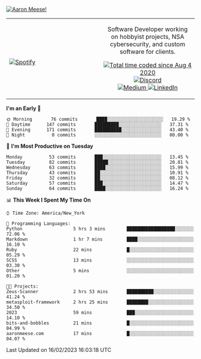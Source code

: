 [![Aaron Meese!](https://user-images.githubusercontent.com/17814535/88975338-a2aabf00-d27f-11ea-963f-8a19608716b4.png)](https://github.com/ajmeese7/readme-ascii "README ASCII")

<!-- Modified from project here: https://github.com/novatorem/novatorem -->
<table width="100%">
  <tr>
  <td width="50%">

&nbsp; <br> [![Spotify](https://ajmeese7.vercel.app/api/spotify)](https://open.spotify.com/user/ajmeese)

  </td>
  <td width="50%">
    <p align="center">
    Software Developer working on hobbyist projects, NSA cybersecurity, and custom software for clients.
    </p>
    <p align="center">
      <a href="https://wakatime.com/@f726891d-3b02-46cd-9b60-e8c59f9e2b14">
        <img src="https://wakatime.com/badge/user/f726891d-3b02-46cd-9b60-e8c59f9e2b14.svg" alt="Total time coded since Aug 4 2020" title="WakaTime" />
      </a>
      <a href="http://link.aaronmeese.com/discord">
        <img src="https://img.shields.io/badge/discord-ajmeese7%234835-369?style=flat-square&logo=discord&logoColor=white&color=purple" alt="Discord" title="Discord">
      </a>
      <br />
      <a href="https://link.aaronmeese.com/medium">
        <img src="https://img.shields.io/badge/medium-ajmeese7-1DB954?style=flat-square&logo=medium&logoColor=white" alt="Medium" title="Medium">
      </a>
      <a href="https://link.aaronmeese.com/linkedin">
        <img src="https://img.shields.io/badge/linkedIn-aaronmeese-1DB954?style=flat-square&logo=linkedin&logoColor=white&color=blue" alt="LinkedIn" title="LinkedIn">
      </a>
    </p>
  </td>

</table>

[//]: <> (The `&nbsp;` is to have Aphelion take up more space)

<!--START_SECTION:waka-->
**I'm an Early 🐤** 

```text
🌞 Morning       76 commits       ████░░░░░░░░░░░░░░░░░░░░░   19.29 % 
🌆 Daytime      147 commits       █████████░░░░░░░░░░░░░░░░   37.31 % 
🌃 Evening      171 commits       ██████████░░░░░░░░░░░░░░░   43.40 % 
🌙 Night          0 commits       ░░░░░░░░░░░░░░░░░░░░░░░░░   00.00 % 

```
📅 **I'm Most Productive on Tuesday** 

```text
Monday          53 commits       ███░░░░░░░░░░░░░░░░░░░░░░   13.45 % 
Tuesday         82 commits       █████░░░░░░░░░░░░░░░░░░░░   20.81 % 
Wednesday       63 commits       ████░░░░░░░░░░░░░░░░░░░░░   15.99 % 
Thursday        43 commits       ██░░░░░░░░░░░░░░░░░░░░░░░   10.91 % 
Friday          32 commits       ██░░░░░░░░░░░░░░░░░░░░░░░   08.12 % 
Saturday        57 commits       ███░░░░░░░░░░░░░░░░░░░░░░   14.47 % 
Sunday          64 commits       ████░░░░░░░░░░░░░░░░░░░░░   16.24 % 

```


📊 **This Week I Spent My Time On** 

```text
⌚︎ Time Zone: America/New_York

💬 Programming Languages: 
Python                   5 hrs 3 mins        ██████████████████░░░░░░░   72.06 % 
Markdown                 1 hr 7 mins         ████░░░░░░░░░░░░░░░░░░░░░   16.10 % 
Ruby                     22 mins             █░░░░░░░░░░░░░░░░░░░░░░░░   05.29 % 
SCSS                     13 mins             ░░░░░░░░░░░░░░░░░░░░░░░░░   03.30 % 
Other                    5 mins              ░░░░░░░░░░░░░░░░░░░░░░░░░   01.20 % 

🐱‍💻 Projects: 
Zeus-Scanner             2 hrs 53 mins       ██████████░░░░░░░░░░░░░░░   41.24 % 
metasploit-framework     2 hrs 25 mins       ████████░░░░░░░░░░░░░░░░░   34.50 % 
2023                     59 mins             ███░░░░░░░░░░░░░░░░░░░░░░   14.10 % 
bits-and-bobbles         21 mins             █░░░░░░░░░░░░░░░░░░░░░░░░   04.99 % 
aaronmeese.com           17 mins             █░░░░░░░░░░░░░░░░░░░░░░░░   04.07 % 

```


 Last Updated on 16/02/2023 16:03:18 UTC
<!--END_SECTION:waka-->
